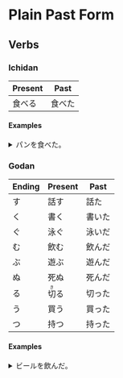 # Plain Past Form
## Verbs
### Ichidan

| Present | Past |
| ------- | ---- |
| 食べる     | 食べた  |
#### Examples
<details>
	<summary>
		パンを食べた。
	</summary>
	I ate bread.
</details>

### Godan

| Ending | Present                   | Past |
| ------ | ------------------------- | ---- |
| す      | 話す                        | 話た   |
| く      | 書く                        | 書いた  |
| ぐ      | 泳ぐ                        | 泳いだ  |
| む      | 飲む                        | 飲んだ  |
| ぶ      | 遊ぶ                        | 遊んだ  |
| ぬ      | 死ぬ                        | 死んだ  |
| る      | <ruby>切<rt>き</rt></ruby>る | 切った  |
| う      | 買う                        | 買った  |
| つ      | 持つ                        | 持った  |
#### Examples
<details>
	<summary>
		ビールを飲んだ。
	</summary>
	I drank beer
</details>
